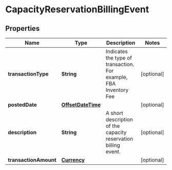 # CapacityReservationBillingEvent

## Properties
Name | Type | Description | Notes
------------ | ------------- | ------------- | -------------
**transactionType** | **String** | Indicates the type of transaction. For example, FBA Inventory Fee |  [optional]
**postedDate** | [**OffsetDateTime**](OffsetDateTime.md) |  |  [optional]
**description** | **String** | A short description of the capacity reservation billing event. |  [optional]
**transactionAmount** | [**Currency**](Currency.md) |  |  [optional]
